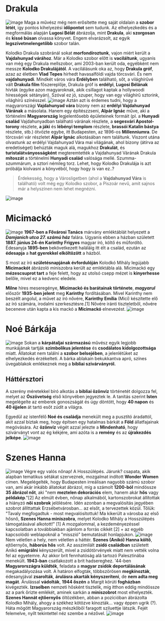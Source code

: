 # Drakula 
![image](Drakula1.jpg)
Maga a művész még nem erősítette meg saját oldalain a **szobor létét**, igy pontos kihelyezési **időpontot** sem tudunk. 
Az elhelyezkedés és a megformálás alapján **Lugosi Bélát** ábrázolja, mint **Drakula**, aki **szorgosan** és **kissé búsan** olvassa könyvet.
Engem elvarázsolt, az egyik **legszívetmelengetőbb** szobor talán.

Kolodko Drakula szobránál sokat **morfondíroztunk**, vajon miért került a **Vajdahunyad várához**. Már a Kolodko szobor előtt is **vaciláltunk**, ugyanis van még egy Drakula mellszobor, ami 2003-ban került oda, egyébként nem messze **Kolodko Drakulájától**. A vacilálásunk oka az, hogy **Drakula gróf**, azaz az életben **Vlad Tepes** hírhedt havasalföldi vajda törcsvári. És nem **vajdahunyadi**. Mindkét város vára **Erdélyben** található, sőt, a világhírűvé vált **Drakula film** főszereplője, Drakula gróf is **erdélyi**, **Lugosi Bélának** hívták (egyike azon magyaroknak, akik csillagot kaptak a hollywoodi hírességek sétányán). Szóval ez jó, szuper, hogy van egy világhírű sztorink, világhírű színésszel.
![image](Drakula2.jpg)
Aztán azt is érdemes tudni, hogy a magyarországi **Vajdahunyad vára** bizony nem az **erdélyi Vajdahunyad Várának** a másolata. Hanem egy építészzseni, **Alpár Ignác** műve, aki a történelmi **Magyarország** legjelentősebb épületeinek formáit (pl. a **Hunyadi család** Vajdahunyadban található várának részlete, a **segesvári Apostol-torony** részlete, **a jáki** és **lébényi templom** részlete, **brassói Katalin bástya** részlete, stb.) ötvözte egybe, itt Budapesten, az 1896-os **Millenniumra**. De törcsvári vár részletet **Alpár Ignác** alkotásában nem találtunk. Viszont utána olvastunk az erdélyi Vajdahunyad Vára mai világának, ahol bizony (átírva az eredetiséget) behúzták maguk alá, magukhoz **Drakulát**, és **turistalátványosságként** megteremtették a Vajdahunyad Várának Drakula **mítoszát** a történelmi **Hunyadi család** valósága mellé. Szumma-szummárum, a sztori némileg torz. Lehet, hogy Kolodko Drakulája is azt próbálja kiolvasni a könyvéból, hogy hogy is van ez..?

>Érdekesség, hogy a Városligetben (ahol a **Vajdahunyad Vára** is található) volt még egy Kolodko szobor, a Piszoár nevű, amit sajnos már a helyszínen nem lehet megnézni.

![image](Drakula3.jpg)


# Micimackó
![image](n.jpg)
**1967-ben a Fővárosi Tanács** márvány emléktáblát helyezett a ***Damjanich utca 27. számú ház*** falára.
Ugyanis ebben a házban született **1887. június 24-én Karinthy Frigyes** magyar író, költő és műfordító.
Édesanyja **1895-ben** bekövetkezett haláláig itt élt a család, ezután az **édesapja** a **hat gyerekkel elköltözött** a házból.

S most az író **születésnapjának évfordulóján** Kolodkó Mihály legújabb **Micimackót** ábrázoló miniszobra került az emléktábla alá. Micimackó egy **mézescsuprot tart** a feje felett, hogy az utolsó csepp mézet is **kinyerhesse** belőle, mivel ez a kedvenc eledele.

**Milne** híres meseregénye, **Micimackó és barátainak története**, ***magyarul*** először **1935-ben jelent** meg **Karinthy** fordításában.
Mivel Karinthy nem beszélt angolul, a művet az író nővére, **Karinthy Emília** (Mici) készítette elő az író számára, irodalmi szerkesztésre.[1]
Nővére iránti tiszteletből, nővére beceneve után kapta a kis mackó a **Micimackó** elnevezést.
![image](n.jpg)

# Noé Bárkája
![image](n.jpg)
Sokan a **kárpátaljai származású** művész egyik legjobb munkájának tartják **szimbolikus jelentése** és **csodálatos kidolgozottsága** miatt. Állatokat nem találni a **szobor belsejében**, a jelenlétüket az elhelyezkedés érzékelteti. A bárka ablakain bekukkantva apró, színes üvegablakok emlékeznek meg a **bibliai szivárványról.**

## Háttérsztori
A szerény méretekkel bíró alkotás a **bibliai özönvíz** történetét dolgozza fel, melyet az **Ószövetség** első könyvében jegyeztek le. A tanítás szerint **Isten** megelégelte az emberek gonoszságát és úgy döntött, hogy **40 napon** és **40 éjjelen** át tartó esőt zúdít a világra.

Egyedül az istenfélő **Noé és családja** menekült meg a pusztító áradattól, akit azzal bíztak meg, hogy építsen egy hatalmas bárkát a **Föld** állatfajainak megóvására. Az **özönvíz** végét azzal jelezte a **Mindenható**, hogy szivárványt vont az ég kékjére, ami azóta is a **remény** és az **újrakezdés jelképe**.
![image](n.jpg)

# Szenes Hanna
![image](n.jpg)
Végre egy valós nőnap! A Hosszúlépés. Járunk? csapata, akik alapban tematikus sétákat szerveznek, mozgalmat indított **Wonder Women** címen. Megelégelték, hogy Budapesten irreálisan nagyobb számú szobor van, ami akár inkább állatokat ábrázol, míg a számolt **1200-ból** mindössze **35 ábrázol nőt**, aki "nem **meztelen dekorációs** elem, hanem akár **hős** vagy **példakép**."[2] Az elmúlt évben, nőnap alkalmából, kartonszobrokat állítottak a hiányzó **női szobrok** jelölésére. Idén azonban a megvalósítás jegyében szobrot állíttattak Erzsébetvárosban... az elsőt, a tervezettek közül. Tőlük:
"Tavaly megfogadtuk - most megvalósítottuk!
Ma kikerült a városba az első hősnő, **Szenes Hanna miniszobra**, melyet Kolodko Mihály a Hosszúlépés támogatásával alkotott!" [1]
A mozgalommal, a kezdeményezéssel kapcsolatban a továbbiakban ajánlom a forrás cikkét [2] + az egyéb kapcsolódó weblapoknál a "misszió" bemutatását honlapjukon.
![image](n.jpg)
Nem véletlen a hely, nem véletlen a háttér.
**Szenes (Anikó) Hanna költő**, ejtőernyős, **háborús hős** volt.
Az asszimilált **zsidó családban** született Anikó **emigrálni** kényszerült, mivel a zsidótörvények miatt nem vették volna fel az egyetemre. Az akkor brit fennhatóság alá tartozó Palesztinába menekült. **1943-ban** csatlakozott a brit hadsereghez. '44-ben **Magyarországra küldték**, feladata a **magyar zsidók deportálásának** megakadályozása volt. A határon elfogták, többszörösen **megkínozták**, édesanyjával **zsarolták**, **árulásra akarták kényszeríteni**, de **nem adta meg magát**. Árulással **vádolták**, **1944 őszén** a Margit körúti **fogházban** kivégezték. **Izraelben** nemzeti hősként tisztelik, míg itthon eddig mindössze az a park őrizte emlékét, aminek sarkán a **miniszobrot** most elhelyezték.
**Szenes Hannát ejtőernyős** öltözékben, abban a pozícióban ábrázolta Kolodko Mihály, ahogy a székhez kötözve kínozták... vagy éppen ugrik (?). Háta mögött Magyarország mészkőből faragott sziluettje látszik. Fejét felemelve, nyílt tekintettel néz szembe a nézővel.
![image](n.jpg)
